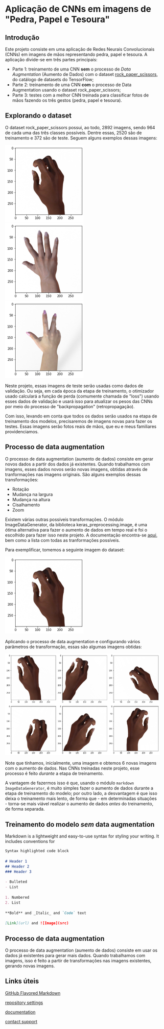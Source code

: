 # Aplicação de CNNs em imagens de "Pedra, Papel e Tesoura"

## Introdução

Este projeto consiste em uma aplicação de Redes Neurais Convolucionais (CNNs) em imagens de mãos representando pedra, papel e tesoura. A aplicação divide-se em três partes principais:

* Parte 1: treinamento de uma CNN **sem** o processo de _Data Augmentation_ (Aumento de Dados) com o dataset [rock_paper_scissors](https://www.tensorflow.org/datasets/catalog/rock_paper_scissors), do catálogo de datasets do TensorFlow;
* Parte 2: treinamento de uma CNN **com** o processo de Data Augmentation usando o dataset rock_paper_scissors;
* Parte 3: testes com a melhor CNN treinada para classificar fotos de mãos fazendo os três gestos (pedra, papel e tesoura).

## Explorando o dataset

O dataset rock_paper_scissors possui, ao todo, 2892 imagens, sendo 964 de cada uma das três classes possíveis. Dentre essas, 2520 são de treinamento e 372 são de teste. Seguem alguns exemplos dessas imagens:

![mao1](imgs/mao1.png "Mão fazendo o gesto de pedra") ![mao2](imgs/mao2.png "Mão fazendo o gesto de papel") ![mao3](imgs/mao3.png "Mão fazendo o gesto de tesoura")

Neste projeto, essas imagens de teste serão usadas como dados de validação. Ou seja, em cada época da etapa de treinamento, o otimizador usado calculará a função de perda (comumente chamada de "loss") usando esses dados de validação e usará isso para atualizar os pesos das CNNs por meio do processo de "backpropagation" (retropropagação).

Com isso, levando em conta que todos os dados serão usados na etapa de treinamento dos modelos, precisaremos de imagens novas para fazer os testes. Essas imagens serão fotos reais de mãos, que eu e meus familiares providenciamos.

## Processo de data augmentation

O processo de data augmentation (aumento de dados) consiste em gerar novos dados a partir dos dados já existentes. Quando trabalhamos com imagens, esses dados novos serão novas imagens, obtidas através de tranformações nas imagens originais. São alguns exemplos dessas transformações:

* Rotação
* Mudança na largura
* Mudança na altura
* Cisalhamento
* Zoom

Existem várias outras possíveis transformações. O módulo ImageDataGenerator, da biblioteca keras_preprocessing.image, é uma ótima alternativa para fazer o aumento de dados em tempo real e foi o escolhido para fazer isso neste projeto. A documentação encontra-se [aqui](https://www.tensorflow.org/api_docs/python/tf/keras/preprocessing/image/ImageDataGenerator), bem como a lista com todas as tranformações possíveis.

Para exemplificar, tomemos a seguinte imagem do dataset:

![mao_antes_data_augmentation](imgs/mao_antes_data_augmentation.png "Imagem antes do processo de data augmentation")

Aplicando o processo de data augmentation e configurando vários parâmetros de transformação, essas são algumas imagens obtidas:

![maos_data_augmentation](imgs/maos_data_augmentation.png "Resultados do processo de data augmentation")

Note que tínhamos, inicialmente, uma imagem e obtemos 6 novas imagens com o aumento de dados. Nas CNNs treinadas neste projeto, esse processo é feito _durante_ a etapa de treinamento. 

A vantagem de fazermos isso é que, usando o módulo ```markdown ImageDataGenerator```, é muito simples fazer o aumento de dados durante a etapa de treinamento do modelo; por outro lado, a desvantagem é que isso deixa o treinamento mais lento, de forma que - em determinadas situações - torna-se mais viável realizar o aumento de dados _antes_ do treinamento, de forma separada.

## Treinamento do modelo _sem_ data augmentation

Markdown is a lightweight and easy-to-use syntax for styling your writing. It includes conventions for

```markdown
Syntax highlighted code block

# Header 1
## Header 2
### Header 3

- Bulleted
- List

1. Numbered
2. List

**Bold** and _Italic_ and `Code` text

[Link](url) and ![Image](src)
```
## Processo de data augmentation

O processo de data augmentation (aumento de dados) consiste em usar os dados já existentes para gerar mais dados. Quando trabalhamos com imagens, isso é feito a partir de transformações nas imagens existentes, gerando novas imagens.

## 

## Links úteis

[GitHub Flavored Markdown](https://guides.github.com/features/mastering-markdown/)

[repository settings](https://github.com/gustavor10silva/CNN-Pedra-Papel-Tesoura/settings/pages)

[documentation](https://docs.github.com/categories/github-pages-basics/)

[contact support](https://support.github.com/contact)
